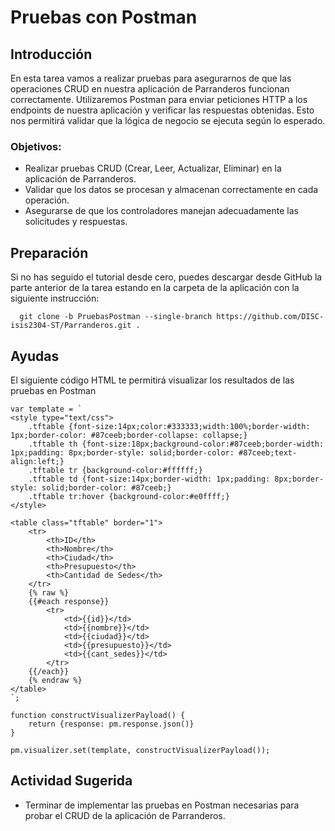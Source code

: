 # Pruebas con Postman

## Introducción
En esta tarea vamos a realizar pruebas para asegurarnos de que las operaciones CRUD en nuestra aplicación de Parranderos funcionan correctamente. Utilizaremos Postman para enviar peticiones HTTP a los endpoints de nuestra aplicación y verificar las respuestas obtenidas. Esto nos permitirá validar que la lógica de negocio se ejecuta según lo esperado.

### Objetivos:
- Realizar pruebas CRUD (Crear, Leer, Actualizar, Eliminar) en la aplicación de Parranderos.
- Validar que los datos se procesan y almacenan correctamente en cada operación.
- Asegurarse de que los controladores manejan adecuadamente las solicitudes y respuestas.

## Preparación

Si no has seguido el tutorial desde cero, puedes descargar desde GitHub la parte anterior de la tarea estando en la carpeta de la aplicación con la siguiente instrucción:

```
  git clone -b PruebasPostman --single-branch https://github.com/DISC-isis2304-ST/Parranderos.git .
```
## Ayudas

El siguiente código HTML te permitirá visualizar los resultados de las pruebas en Postman

```
var template = `
<style type="text/css">
    .tftable {font-size:14px;color:#333333;width:100%;border-width: 1px;border-color: #87ceeb;border-collapse: collapse;}
    .tftable th {font-size:18px;background-color:#87ceeb;border-width: 1px;padding: 8px;border-style: solid;border-color: #87ceeb;text-align:left;}
    .tftable tr {background-color:#ffffff;}
    .tftable td {font-size:14px;border-width: 1px;padding: 8px;border-style: solid;border-color: #87ceeb;}
    .tftable tr:hover {background-color:#e0ffff;}
</style>
 
<table class="tftable" border="1">
    <tr>
        <th>ID</th>
        <th>Nombre</th>
        <th>Ciudad</th>
        <th>Presupuesto</th>
        <th>Cantidad de Sedes</th>
    </tr>
    {% raw %}
    {{#each response}}
        <tr>
            <td>{{id}}</td>
            <td>{{nombre}}</td>
            <td>{{ciudad}}</td>
            <td>{{presupuesto}}</td>
            <td>{{cant_sedes}}</td>
        </tr>
    {{/each}}
    {% endraw %}
</table>
`;
 
function constructVisualizerPayload() {
    return {response: pm.response.json()}
}
 
pm.visualizer.set(template, constructVisualizerPayload());
```

## Actividad Sugerida

- Terminar de implementar las pruebas en Postman necesarias para probar el CRUD de la aplicación de Parranderos.
